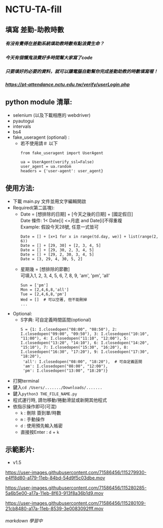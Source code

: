 # NCTU-TA-fill

## 填寫 差勤-助教時數
##### 有沒有覺得在差勤系統填助教時數有點浪費生命？  
##### 今天有個懶鬼浪費好多時間幫大家寫了code  
##### 只要填好的必要的資料，就可以讓電腦自動幫你完成差勤助教的時數填寫喔！  
##### https://pt-attendance.nctu.edu.tw/verify/userLogin.php
    
    
## python module 清單:
- selenium (以及下載相應的 webdriver)  
- pyautogui  
- intervals  
- bs4
- fake_useragent (optional) :  
    - 若不使用請＃ 以下  
      ```
      from fake_useragent import UserAgent
      ```
      ```
      ua = UserAgent(verify_ssl=False)
      user_agent = ua.random
      headers = {'user-agent': user_agent}
      ```
  
    
## 使用方法:
- 下載 main.py 文件並用文字編輯開啟  
- Required(第二區塊):  
  - Date = [想排除的日期] + [今天之後的日期] + [國定假日]  
    Date 條件: 1< Date[i] <=月底 and Date[i]不得重複  
    Example:  假設今天28號, 任意一式皆可  
    ```
    Date = [] + [x+1 for x in range(td.day, we)] + list(range(2, 6))
    Date = [] + [29, 30] + [2, 3, 4, 5]
    Date = [] + [29, 30, 2, 3, 4, 5]
    Date = [] + [29, 2, 30, 3, 4, 5]
    Date = [3, 29, 4, 30, 5, 2]
    ```
  - 星期幾 = [想排除的節數]  
    可填入1, 2, 3, 4, 5, 6, 7, 8, 9, 'am', 'pm', 'all'
    ```
    Sun = ['pm']
    Mon = [2,4,6,8,'all']
    Tue = [2,4,6,8,'pm']
    Wed = []  # 可以空著, 但不能刪掉
    ...
    ```
- Optional:  
  - S字典: 可自定義時間區間(optional)
    ```
    S = {1: I.closedopen("08:00", "08:50"), 2: I.closedopen("09:00", "09:50"), 3: I.closedopen("10:10", "11:00"), 4: I.closedopen("11:10", "12:00"), 5: I.closedopen("13:20", "14:10"), 6: I.closedopen("14:20", "15:10"), 7: I.closedopen("15:30", "16:20"), 8: I.closedopen("16:30", "17:20"), 9: I.closedopen("17:30", "18:20"),
     'all': I.closedopen("08:00", "18:20"),  # 可自定義區間
     'am': I.closedopen("08:00", "12:00"),
     'pm': I.closedopen("13:00", "18:20")}
     ```
- 打開terminal  
- 鍵入```cd /Users/......./Downloads/.......```
- 鍵入```python3 THE_FILE_NAME.py```
- 程式運行時, 請勿移動/捲動滑鼠或新開其他程式
- 依指示操作即可(可混)
  - ```k``` : 刪除 簽到單/時數
  - ```m``` : 手動操作
  - ```d``` : 使用預先輸入帳密
  - 直接按Enter : ```d``` + ```k```


## 示範影片:
  - v1.5


https://user-images.githubusercontent.com/71586456/115279930-e4ff8d80-a179-11eb-84bd-54d9f5c03dbe.mov




https://user-images.githubusercontent.com/71586456/115280285-5a6b5e00-a17a-11eb-8f63-913f8a36b1d9.mov




https://user-images.githubusercontent.com/71586456/115280109-21cb8480-a17a-11eb-8539-3e0083092fff.mov



###### markdown 學習中
